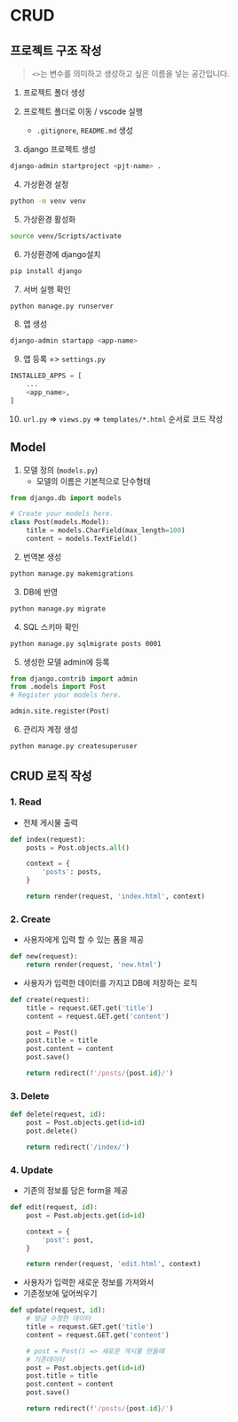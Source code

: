 # CRUD

## 프로젝트 구조 작성

> `<>`는 변수를 의미하고 생성하고 싶은 이름을 넣는 공간입니다.

1. 프로젝트 폴더 생성
2. 프로젝트 폴더로 이동 / vscode 실행
    - `.gitignore`, `README.md` 생성

3. django 프로젝트 생성
```bash
django-admin startproject <pjt-name> .
```

4. 가상환경 설정
```bash
python -m venv venv
```

5. 가상환경 활성화
```bash
source venv/Scripts/activate
```

6. 가상환경에 django설치
```bash
pip install django
```

7. 서버 실행 확인
```bash
python manage.py runserver
```

8. 앱 생성
```bash
django-admin startapp <app-name>
```

9. 앱 등록 => `settings.py`
```python
INSTALLED_APPS = [
    ...
    <app_name>,
]
```

10. `url.py` => `views.py` => `templates/*.html` 순서로 코드 작성


## Model

1. 모델 정의 (`models.py`)
    - 모델의 이름은 기본적으로 단수형태

```python
from django.db import models

# Create your models here.
class Post(models.Model):
    title = models.CharField(max_length=100)
    content = models.TextField()
```

2. 번역본 생성
```bash
python manage.py makemigrations
```

3. DB에 반영
```bash
python manage.py migrate
```

4. SQL 스키마 확인
```bash
python manage.py sqlmigrate posts 0001
```

5. 생성한 모델 admin에 등록
```python
from django.contrib import admin
from .models import Post
# Register your models here.

admin.site.register(Post)
```

6. 관리자 계정 생성
```bash
python manage.py createsuperuser
```


## CRUD 로직 작성

### 1. Read

- 전체 게시물 출력
```python
def index(request):
    posts = Post.objects.all()

    context = {
        'posts': posts,
    }

    return render(request, 'index.html', context)
```



### 2. Create

- 사용자에게 입력 할 수 있는 폼을 제공
```python
def new(request):
    return render(request, 'new.html')
```

- 사용자가 입력한 데이터를 가지고 DB에 저장하는 로직
```python
def create(request):
    title = request.GET.get('title')
    content = request.GET.get('content')

    post = Post()
    post.title = title
    post.content = content
    post.save()

    return redirect(f'/posts/{post.id}/')
```

### 3. Delete
```python
def delete(request, id):
    post = Post.objects.get(id=id)
    post.delete()

    return redirect('/index/')
```

### 4. Update
- 기존의 정보를 담은 form을 제공
```python
def edit(request, id):
    post = Post.objects.get(id=id)

    context = {
        'post': post,
    }

    return render(request, 'edit.html', context)
```

- 사용자가 입력한 새로운 정보를 가져와서
- 기존정보에 덮어씌우기
```python
def update(request, id):
    # 방금 수정한 데이터
    title = request.GET.get('title')
    content = request.GET.get('content')

    # post = Post() => 새로운 게시물 만들때
    # 기존데이터
    post = Post.objects.get(id=id)
    post.title = title
    post.content = content
    post.save()

    return redirect(f'/posts/{post.id}/')
```